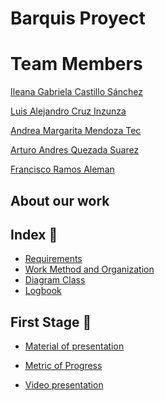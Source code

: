 # Barquis Proyect

# Team Members

[Ileana Gabriela Castillo Sánchez](CVs/CV_CastilloIleana.pdf)

[Luis Alejandro Cruz Inzunza](CVs/CV-CruzLuis.pdf)

[Andrea Margarita Mendoza Tec](CVs/CV_MendozaAndrea.pdf)

[Arturo Andres Quezada Suarez](CVs/CV_QuezadaArturo.pdf)

[Francisco Ramos Aleman](CVs/CV_RamosFrancisco.pdf)

## About our work 



## Index :open_file_folder:

* [Requirements](Files/Requirements.md)
* [Work Method and Organization](Files/WorkMethod.md)
* [Diagram Class](Media/ClassDiagramBarquis.png)
* [Logbook]()

## First Stage :closed_book:

* [Material of presentation]()

* [Metric of Progress]()

* [Video presentation]()